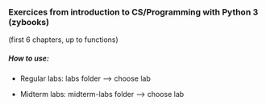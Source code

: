 ### Exercices from introduction to CS/Programming with Python 3 (zybooks)
(first 6 chapters, up to functions)


##### How to use:

- Regular labs: labs folder --> choose lab


- Midterm labs: midterm-labs folder --> choose lab

